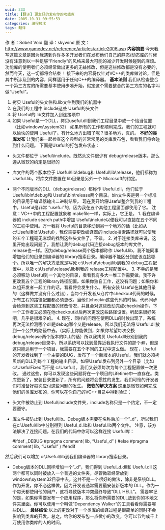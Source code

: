 ```yaml
---
uuid: 333
title: [翻译] 更友好的发布你的功能库
date: 2005-10-31 09:55:53
categories: 编程技术
tags: 翻译
---
```

作 者：Sobeit Void 翻 译：skywind 原 文：<http://www.gamedev.net/reference/articles/article2006.asp> **内容摘要**
今天我写这篇文章是因为我遇到许许多多开发者们在发布他们自己的静态/动态库的时候没有注意到以一种足够“Friendly”的风格来最大可能的减少开发时候碰到的麻烦。功能库的使用者们必须经常做出更多的无益修改，但是这些修改都是没有必要的，然而今天，这一切都将会结束！ 接下来的内容将仅针对VC++的类库做讨论，但是其中所涉及到的内容，同样适用于任何C++的编译器。  **基本法则**
我们从检查整合一个第三方库的所需要基本使用步凑开始，假定这个需要整合的第三方库的名字叫做“Useful”。

  1. 拷贝 Useful的头文件和.lib文件到我们的机器中
  2. 在我们的工程中 include这些 Useful的头文件
  3. 将 Useful的.lib文件加入到连接项中
  4. 如果 Useful是一个DLL，拷贝useful.dll到我们工程目录中或一个恰当位置（比如windows\system32）
如果所有的工作都顺利完成，我们的工程就可以愉快的使用 Useful了。有什么地方出错了呢？很多地方，真的。 **不好的类库发布** 让我们来一起检查这个典型的非常常见的类库发布包，看看我们将会碰到什么问题。 下面是Useful的打包发布状态：

  * 头文件都位于 Useful\include。既然头文件很少有 debug/release版本，那么遵从微软的约定是很好的
  * 库文件的两个版本位于 Useful\lib\debug和 Useful\lib\release，他们都称为 Useful.lib。将库文件放置在 lib目录是另外一个 Microsoft的约定。
  * 两个不同版本的DLL（debug/release）都称作 Useful.dll，他们位于 Useful\bin\debug和 Useful\bin\release两个目录。bin文件夹是另一个标准的目录用于编译器输出二进制结果。
现在我开始将Useful整合到我的工程中。Useful是非常 “useful”的，因为我在五个其他工程里面都使用了它。 注意：VC++中的工程配置就象和 makefile一样，实际上，它正是。 1\. 我在编译器的 include search path中增加 Useful\include以便我可以直接在五个不同的工程中使用。万一我将
Useful的目录移动到另一个地方的话（比如从c:\Useful到d:\Useful），我仅需要更改编译器的include搜索路径就可以使我的五个工程毫无麻烦的找到这些头文件了，不错。 2\. 对于连接类库来说，这里开始出现问题了。我想让我的debug代码连接debug版本的库文件，release也一样。因为debug/release两个版本都称作
Useful.lib，我不能同事增加他们的目录到编译器的 library搜索目录。编译器不能区分到底该连接哪个。所以唯一的解决方法就是写死 c:\Useful\debug\lib到我的 debug工程配置中，以及 c:\Useful\release\lib到我的 release工程配置中。 3\. 不幸的是我必须移动
Useful到一个其他的目录，看看我有多大一堆工作需要做。我不许更改我五个工程的library路径配置。如果你独自工作，这没有问题；如果你和以组开发者一起工作的话，看看将会发生什么。所有安装
Useful在其他目录的（这样做并没有什么过错），当每个开发者从仓库中checkout代码的时候，所有工程的路径配置都必须更改。当他们checkin这些代码的时候，代码同步会检测到这些工程配置的修改情况，并且会对这些改动完成checkin操作，下一个工作者又必须在他checkout以后再次更改这些路径设置。听起来很好笑吧，几乎是很艰辛的。 4\.
现在，同样的问题在使用DLL的时候出现了，系统再次无法检测哪个dll是debug哪个又是release，所以我们无法将 Useful.dll放到一个公共的路径中去。（实际上你能做到，如果你希望每次交换 debug/release两个版本的DLL的话）所以我拷贝 Useful.dll分别到我的
debug/release目录中，所以系统可以找到最靠近我执行文件的那个dll，但是这只能适用于一个项目，我需要在五个不同的工程中这么做。 现在，Useful的开发者找到了一个主要的BUG，发布了一个新版本的Useful。我们就必须拷贝新的DLL到每个工程的输出目录。如果Useful发布到另外一个目录（比如c:\UsefulFixed而不是
c:\Useful），我们又必须每次为每个工程配置做一次更改。 通过这些，你可以发现这些问题将在一个项目的Lifetime中一直存在。类库更新了，安装目录更新了，所有的问题将会惯性的发生，我们可怜的开发者们将准备好每次应付这些问题的发生。 **微软的解决方案** 这里是微软如何完成他们的类库发布的，你可以在你自己的VC++目录中得到验证：

  * 头文件被防止到 Useful\include文件夹，include名称只是一个约定，不一定要遵守。
  * 库文件被防止到 Useful\lib。Debug版本需要在名称后加一个”_d”，所以我们在c:\Useful\lib中分别得到 Useful_d.lib和 Useful.lib两个文件。
注意，该方法解决了连接问题。在我们的代码中你可以这样连接 Useful库：

    #ifdef _DEBUG
    #pragma comment( lib, “Useful_d” )
    #else
    #pragma comment( lib, “Useful” )
    #endif

然后我们可以增加 c:\Useful\lib到我们编译器的 library搜索目录。

  * Debug版本的DLL同样增加一个”_d”，我们得到 Useful_d.dll和 Useful.dll
这两个都可以同时被放入一个普通的文件夹，尽管微软经常放到windows\system32目录中去。这并不是一个很好的做法，除非是系统DLL。作为开发，你不必这样做，因为开发者通常需要最安装新版本的 DLL。作为一个每天都使用他的用户，这将导致版本冲突最终导致”DLL HELL”。
需要牢记的是，如果你需要发布一个应用程序，那么将你所需要的DLL放到你的本地文件夹里面。你可以使用一个叫做”Dependency Walker”的工具看看你需要哪些DLL。 **最终结论** 以上的更改对于一个类库的编译过程是很简单的同时不会影响到类库的开发。总之，给你的发布包一点微小的改变，你可以节约成千上万使用你类库的人的时间。

